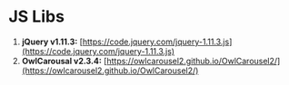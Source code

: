 # JS Libs

1. **jQuery v1.11.3:** [https://code.jquery.com/jquery-1.11.3.js](https://code.jquery.com/jquery-1.11.3.js)
2. **OwlCarousal v2.3.4:**  [https://owlcarousel2.github.io/OwlCarousel2/](https://owlcarousel2.github.io/OwlCarousel2/)

